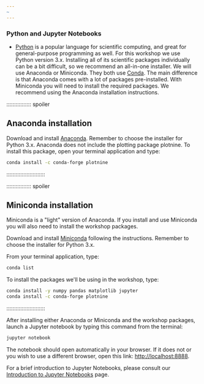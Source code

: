 ```yaml
---
~
---
```


### Python and Jupyter Notebooks

- [Python](https://python.org) is a popular language for
  scientific computing, and great for general-purpose programming as
  well. For this workshop we use Python version 3.x.
  Installing all of its scientific packages individually can be
  a bit difficult, so we recommend an all-in-one installer.
  We will use Anaconda or Miniconda.
  They both use [Conda](https://conda.io/en/latest/). The main difference is
  that Anaconda comes with a lot of packages pre-installed.
  With Miniconda you will need to install the required packages.
  We recommend using the Anaconda installation instructions.

:::::::::::::::: spoiler

## Anaconda installation

Download and install [Anaconda](https://www.anaconda.com/download).
Remember to choose the installer for Python 3.x.
Anaconda does not include the plotting package plotnine.  To install this package, open your terminal application and
type:

```bash
conda install -c conda-forge plotnine
```

:::::::::::::::::::::::::

:::::::::::::::: spoiler

## Miniconda installation

Miniconda is a "light" version of Anaconda. If you install and use Miniconda
you will also need to install the workshop packages.

Download and install [Miniconda](https://docs.conda.io/en/latest/miniconda.html)
following the instructions. Remember to choose the installer for
Python 3.x.

From your terminal application, type:

```bash
conda list
```

To install the packages we'll be using in the workshop, type:

```bash
conda install -y numpy pandas matplotlib jupyter
conda install -c conda-forge plotnine
```

:::::::::::::::::::::::::

After installing either Anaconda or Miniconda and the workshop packages,
launch a Jupyter notebook by typing this command from the terminal:

```bash
jupyter notebook
```

The notebook should open automatically in your browser. If it does not or you
wish to use a different browser, open this link: [http://localhost:8888](https://localhost:8888).

For a brief introduction to Jupyter Notebooks, please consult our
[Introduction to Jupyter Notebooks](https://datacarpentry.org/python-ecology-lesson/jupyter_notebooks/) page.


